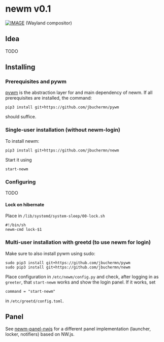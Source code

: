 # newm v0.1
[![IMAGE](https://github.com/jbuchermn/newm/blob/v0.1/resources/screenshot.png)](https://youtu.be/otMEC03ie0g)
(Wayland compositor)

## Idea

TODO

## Installing

### Prerequisites and pywm

[pywm](https://github.com/jbuchermn/pywm) is the abstraction layer for and main dependency of newm. If all prerequisites are installed, the command:

```
pip3 install git+https://github.com/jbuchermn/pywm
```

should suffice.


### Single-user installation (without newm-login)

To install newm:

```
pip3 install git+https://github.com/jbuchermn/newm
```

Start it using

```
start-newm
```

### Configuring

TODO

#### Lock on hibernate

Place in `/lib/systemd/system-sleep/00-lock.sh`

```
#!/bin/sh
newm-cmd lock-$1 
```

### Multi-user installation with greetd (to use newm for login)

Make sure to also install pywm using sudo:

```
sudo pip3 install git+https://github.com/jbuchermn/pywm
sudo pip3 install git+https://github.com/jbuchermn/newm
```

Place configuration in `/etc/newm/config.py` and check, after logging in as `greeter`, that `start-newm` works and show the login panel. If it works, set

```
command = "start-newm"
```

in `/etc/greetd/config.toml`.

## Panel

See [newm-panel-nwjs](https://github.com/jbuchermn/newm-panel-nwjs) for a different panel implementation (launcher, locker, notifiers) based on NW.js.
